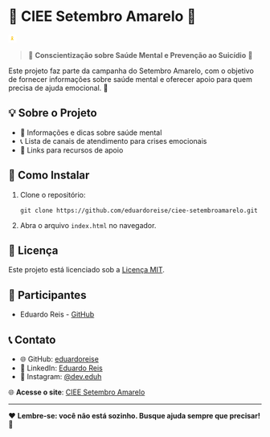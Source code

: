 <h1>🌟 CIEE Setembro Amarelo 🌟</h1>
<p><img src="img/favicon.png" alt="Logo do Projeto"></p>

<blockquote>
    <p>🧠 <strong>Conscientização sobre Saúde Mental e Prevenção ao Suicídio</strong> 💛</p>
</blockquote>
<p>Este projeto faz parte da campanha do Setembro Amarelo, com o objetivo de fornecer informações sobre saúde mental e oferecer apoio para quem precisa de ajuda emocional. 🙏</p>

<h2>💡 Sobre o Projeto</h2>
<ul>
    <li>💬 Informações e dicas sobre saúde mental</li>
    <li>📞 Lista de canais de atendimento para crises emocionais</li>
    <li>🔗 Links para recursos de apoio</li>
</ul>

<h2>🚀 Como Instalar</h2>
<ol>
    <li>Clone o repositório:
        <pre><code>git clone https://github.com/eduardoreise/ciee-setembroamarelo.git</code></pre>
    </li>
    <li>Abra o arquivo <code>index.html</code> no navegador.</li>
</ol>

<h2>📄 Licença</h2>
<p>Este projeto está licenciado sob a <a href="https://opensource.org/licenses/MIT">Licença MIT</a>.</p>

<h2>👥 Participantes</h2>
<ul>
    <li>Eduardo Reis - <a href="https://github.com/eduardoreislabs">GitHub</a></li>
</ul>

<h2>📞 Contato</h2>
<ul>
    <li>🌐 GitHub: <a href="https://github.com/eduardoreislabs">eduardoreise</a></li>
    <li>🔗 LinkedIn: <a href="https://www.linkedin.com/in/eduardodosreis18/">Eduardo Reis</a></li>
    <li>📸 Instagram: <a href="https://instagram.com/dev.eduh">@dev.eduh</a></li>
</ul>

<p>🌐 <strong>Acesse o site</strong>: <a href="https://eduardoreise.github.io/ciee-setembroamarelo/">CIEE Setembro Amarelo</a></p>

<hr>

<p>❤️ <strong>Lembre-se: você não está sozinho. Busque ajuda sempre que precisar!</strong> 💛</p>
